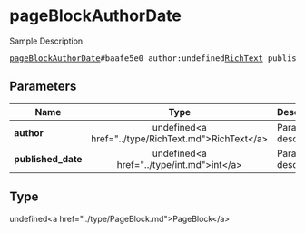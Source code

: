 # pageBlockAuthorDate

Sample Description

<pre>
<a href="../constructor/pageBlockAuthorDate.md">pageBlockAuthorDate</a>#baafe5e0 author:undefined<a href="../type/RichText.md">RichText</a> published_date:undefined<a href="../type/int.md">int</a> = undefined<a href="../type/PageBlock.md">PageBlock</a>;
</pre>

## Parameters

| Name | Type | Description |
|------|:----:|-------------|
| **author** | undefined&lt;a href=&#34;../type/RichText.md&#34;&gt;RichText&lt;/a&gt; | Param description |
| **published_date** | undefined&lt;a href=&#34;../type/int.md&#34;&gt;int&lt;/a&gt; | Param description |

## Type

undefined&lt;a href=&#34;../type/PageBlock.md&#34;&gt;PageBlock&lt;/a&gt;
